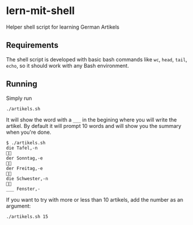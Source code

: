 # lern-mit-shell
Helper shell script for learning German Artikels

## Requirements

The shell script is developed with basic bash commands like `wc`, `head`, `tail`, `echo`, so it should work with any Bash environment.

## Running

Simply run

    ./artikels.sh

It will show the word with a `___` in the begining where you will write the artikel. By default it will prompt 10 words and will show you the summary when you're done.

    $ ./artikels.sh
    die Tafel,-n
    👍🏼
    der Sonntag,-e
    👍🏼
    der Freitag,-e
    👍🏼
    die Schwester,-n
    👍🏼
    ___ Fenster,-

If you want to try with more or less than 10 artikels, add the number as an argument:

    ./artikels.sh 15




